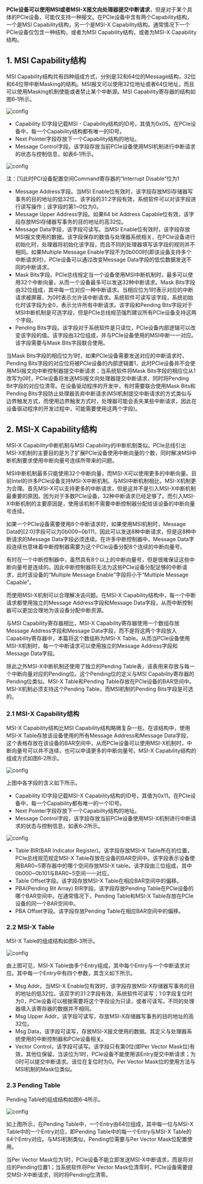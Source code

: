 **PCIe设备可以使用MSI或者MSI-X报文向处理器提交中断请求**，但是对于某个具体的PCIe设备，可能仅支持一种报文。在PCIe设备中含有两个Capability结构，一个是MSI Capability结构，另一个是MSI-X Capability结构。通常情况下一个PCIe设备仅包含一种结构，或者为MSI Capability结构，或者为MSI-X Capability结构。

## 1. MSI Capability结构

MSI Capability结构共有四种组成方式，分别是32和64位的Message结构，32位和64位带中断Masking的结构。MSI报文可以使用32位地址或者64位地址，而且可以使用Masking机制使能或者禁止某个中断源。MSI Capability寄存器的结构如图6‑1所示。

![config](images/1.png)

- Capability ID字段记载MSI - Capability结构的ID号，其值为0x05。在PCIe设备中，每一个Capability结构都有唯一的ID号。
- Next Pointer字段存放下一个Capability结构的地址。
- Message Control字段。该字段存放当前PCIe设备使用MSI机制进行中断请求的状态与控制信息，如表6‑1所示。

![config](images/2.png)

注：[1]此时PCI设备配置空间Command寄存器的“Interrupt Disable”位为1

- Message Address字段。当MSI Enable位有效时，该字段存放MSI存储器写事务的目的地址的低32位。该字段的31:2字段有效，系统软件可以对该字段进行读写操作；该字段的第1~0位为0。
- Message Upper Address字段。如果64 bit Address Capable位有效，该字段存放MSI存储器写事务的目的地址的高32位。
- Message Data字段，该字段可读写。当MSI Enable位有效时，该字段存放MSI报文使用的数据。该字段保存的数值与处理器系统相关，在PCIe设备进行初始化时，处理器将初始化该字段，而且不同的处理器填写该字段的规则并不相同。如果Multiple Message Enable字段不为0b000时(即该设备支持多个中断请求时)，PCIe设备可以通过改变Message Data字段的低位数据发送不同的中断请求。
- Mask Bits字段。PCIe总线规定当一个设备使用MSI中断机制时，最多可以使用32个中断向量，从而一个设备最多可以发送32种中断请求。Mask Bits字段由32位组成，其中每一位对应一种中断请求。当相应位为1时表示对应的中断请求被屏蔽，为0时表示允许该中断请求。系统软件可读写该字段，系统初始化时该字段为全0，表示允许所有中断请求。该字段和Pending Bits字段对于MSI中断机制是可选字段，但是PCIe总线规范强烈建议所有PCIe设备支持这两个字段。
- Pending Bits字段。该字段对于系统软件是只读位，PCIe设备内部逻辑可以改变该字段的值。该字段由32位组成，并与PCIe设备使用的MSI中断一一对应。该字段需要与Mask Bits字段联合使用。

当Mask Bits字段的相应位为1时，如果PCIe设备需要发送对应的中断请求时，Pending Bits字段的对应位将被PCIe设备的内部逻辑置1，此时PCIe设备并不会使用MSI报文向中断控制器提交中断请求；当系统软件将Mask Bits字段的相应位从1改写为0时，PCIe设备将发送MSI报文向处理器提交中断请求，同时将Pending Bit字段的对应位清零。在设备驱动程序的开发中，有时需要联合使用Mask Bits和Pending Bits字段防止处理器丢弃中断请求(MSI机制提交中断请求的方式类似与边界触发方式，而使用边界触发方式时，处理器可能会丢失某些中断请求，因此在设备驱动程序的开发过程中，可能需要使用这两个字段)。

## 2. MSI-X Capability结构

MSI-X Capability中断机制与MSI Capability的中断机制类似。PCIe总线引出MSI-X机制的主要目的是为了扩展PCIe设备使用中断向量的个数，同时解决MSI中断机制要求使用中断向量号连续所带来的问题。

MSI中断机制最多只能使用32个中断向量，而MSI-X可以使用更多的中断向量。目前Intel的许多PCIe设备支持MSI-X中断机制。与MSI中断机制相比，MSI-X机制更为合理。首先MSI-X可以支持更多的中断请求，但是这并不是引入MSI-X中断机制最重要的原因。因为对于多数PCIe设备，32种中断请求已经足够了。而引入MSI-X中断机制的主要原因是，使用该机制不需要中断控制器分配给该设备的中断向量号连续。

如果一个PCIe设备需要使用8个中断请求时，如果使用MSI机制时，Message Data的[2:0]字段可以为0b000~0b111，因此可以发送8种中断请求，但是这8种中断请求的Message Data字段必须连续。在许多中断控制器中，Message Data字段连续也意味着中断控制器需要为这个PCIe设备分配8个连续的中断向量号。

有时在一个中断控制器中，虽然具有8个以上的中断向量号，但是很难保证这些中断向量号是连续的。因此中断控制器将无法为这些PCIe设备分配足够的中断请求，此时该设备的“Multiple Message Enable”字段将小于“Multiple Message Capable”。

而使用MSI-X机制可以合理解决该问题。在MSI-X Capability结构中，每一个中断请求都使用独立的Message Address字段和Message Data字段，从而中断控制器可以更加合理地为该设备分配中断资源。

与MSI Capability寄存器相比，MSI-X Capability寄存器使用一个数组存放Message Address字段和Message Data字段，而不是将这两个字段放入Capability寄存器中，本篇将这个数组称为MSI-X Table。从而当PCIe设备使用MSI-X机制时，每一个中断请求可以使用独立的Message Address字段和Message Data字段。

除此之外MSI-X中断机制还使用了独立的Pending Table表，该表用来存放与每一个中断向量对应的Pending位。这个Pending位的定义与MSI Capability寄存器的Pending位类似。MSI-X Table和Pending Table存放在PCIe设备的BAR空间中。MSI-X机制必须支持这个Pending Table，而MSI机制的Pending Bits字段是可选的。

### 2.1 MSI-X Capability结构

MSI-X Capability结构比MSI Capability结构略微复杂一些。在该结构中，使用MSI-X Table存放该设备使用的所有Message Address和Message Data字段，这个表格存放在该设备的BAR空间中，从而PCIe设备可以使用MSI-X机制时，中断向量号可以并不连续，也可以申请更多的中断向量号。MSI-X Capability结构的组成方式如图6‑2所示。

![config](images/3.png)

上图中各字段的含义如下所示。

- Capability ID字段记载MSI-X Capability结构的ID号，其值为0x11。在PCIe设备中，每一个Capability都有唯一的一个ID号。
- Next Pointer字段存放下一个Capability结构的地址。
- Message Control字段，该字段存放当前PCIe设备使用MSI-X机制进行中断请求的状态与控制信息，如表6‑2所示。

![config](images/4.png)

- Table BIR(BAR Indicator Register)。该字段存放MSI-X Table所在的位置，PCIe总线规范规定MSI-X Table存放在设备的BAR空间中。该字段表示设备使用BAR0~5寄存器中的哪个空间存放MSI-X table。该字段由三位组成，其中0b000~0b101与BAR0~5空间一一对应。
- Table Offset字段。该字段存放MSI-X Table在相应BAR空间中的偏移。
- PBA(Pending Bit Array) BIR字段。该字段存放Pending Table在PCIe设备的哪个BAR空间中。在通常情况下，Pending Table和MSI-X Table存放在PCIe设备的同一个BAR空间中。
- PBA Offset字段。该字段存放Pending Table在相应BAR空间中的偏移。

### 2.2 MSI-X Table

MSI-X Table的组成结构如图6‑3所示。

![config](images/5.png)

由上图可见，MSI-X Table由多个Entry组成，其中每个Entry与一个中断请求对应。其中每一个Entry中有四个参数，其含义如下所示。

- Msg Addr。当MSI-X Enable位有效时，该字段存放MSI-X存储器写事务的目的地址的低32位。该双字的31:2字段有效，系统软件可读写；1:0字段复位时为0，PCIe设备可以根据需要将这个字段设为只读，或者可读写。不同的处理器填入该寄存器的数据并不相同。
- Msg Upper Addr，该字段可读写，存放MSI-X存储器写事务的目的地址的高32位。
- Msg Data，该字段可读写，存放MSI-X报文使用的数据。其定义与处理器系统使用的中断控制器和PCIe设备相关。
- Vector Control，该字段可读写。该字段只有第0位(即Per Vector Mask位)有效，其他位保留。当该位为1时，PCIe设备不能使用该Entry提交中断请求；为0时可以提交中断请求。该位在复位时为0。Per Vector Mask位的使用方法与MSI机制的Mask位类似。

### 2.3 Pending Table

Pending Table的组成结构如图6‑4所示。

![config](images/6.png)

如上图所示，在Pending Table中，一个Entry由64位组成，其中每一位与MSI-X Table中的一个Entry对应，即Pending Table中的每一个Entry与MSI-X Table的64个Entry对应。与MSI机制类似，Pending位需要与Per Vector Mask位配置使用。

当Per Vector Mask位为1时，PCIe设备不能立即发送MSI-X中断请求，而是将对应的Pending位置1；当系统软件将Per Vector Mask位清零时，PCIe设备需要提交MSI-X中断请求，同时将Pending位清零。